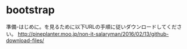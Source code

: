 # bootstrap

準備-はじめに。を見るために以下URLの手順に従いダウンロードしてください。
http://pineplanter.moo.jp/non-it-salaryman/2016/02/13/github-download-files/
